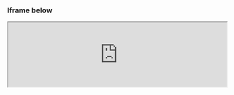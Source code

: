 ### Iframe below
<iframe src="https://accounts.bizzabo.com/widgets/tickets/215188?isInMinisite=true&widgetId=38318" style="width: 100%"/>

<!-- blank line -->
<figure class="video_container">
  <iframe src="https://accounts.bizzabo.com/widgets/tickets/215188?isInMinisite=true&widgetId=38318" frameborder="0" allowfullscreen="true"> </iframe>
</figure>
<!-- blank line -->
